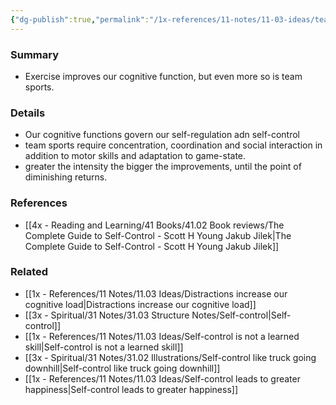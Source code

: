 ```yaml
---
{"dg-publish":true,"permalink":"/1x-references/11-notes/11-03-ideas/team-sports-are-good-for-self-control/","title":"Team sports are good for self-control","created":"2023-04-22T23:04:39.000+03:00","updated":"2024-02-14T20:18:22.893+03:00"}
---
```



### Summary
- Exercise improves our cognitive function, but even more so is team sports.

### Details
- Our cognitive functions govern our self-regulation adn self-control
- team sports require concentration, coordination and social interaction in addition to motor skills and adaptation to game-state.
- greater the intensity the bigger the improvements, until the point of diminishing returns.

### References
- [[4x - Reading and Learning/41 Books/41.02 Book reviews/The Complete Guide to Self-Control - Scott H Young Jakub Jilek\|The Complete Guide to Self-Control - Scott H Young Jakub Jilek]]

### Related
- [[1x - References/11 Notes/11.03 Ideas/Distractions increase our cognitive load\|Distractions increase our cognitive load]]
- [[3x - Spiritual/31 Notes/31.03 Structure Notes/Self-control\|Self-control]]
- [[1x - References/11 Notes/11.03 Ideas/Self-control is not a learned skill\|Self-control is not a learned skill]]
- [[3x - Spiritual/31 Notes/31.02 Illustrations/Self-control like truck going downhill\|Self-control like truck going downhill]]
- [[1x - References/11 Notes/11.03 Ideas/Self-control leads to greater happiness\|Self-control leads to greater happiness]]